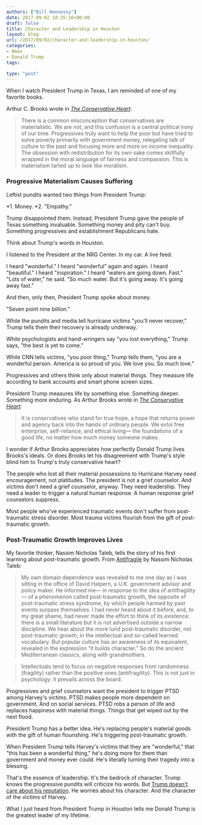 ```yaml
---
authors: ["Bill Hennessy"]
date: 2017-09-02 18:35:16+00:00
draft: false
title: Character and Leadership in Houston
layout: blog
url: /2017/09/02/character-and-leadership-in-houston/
categories:
- News
- Donald Trump
tags:

type: "post"
---
```


When I watch President Trump in Texas, I am reminded of one of my favorite books.

Arthur C. Brooks wrote in [_The Conservative Heart_](https://read.amazon.com/kp/embed?asin=B071XSK8FJ&preview=newtab&linkCode=kpe&ref_=cm_sw_r_kb_dp_xLVQzbNGXV4AA):



> There is a common misconception that conservatives are materialistic. We are not, and this confusion is a central political irony of our time. Progressives truly want to help the poor but have tried to solve poverty primarily with government money, relegating talk of culture to the past and focusing more and more on income inequality. The obsession with redistribution for its own sake comes skillfully wrapped in the moral language of fairness and compassion. This is materialism tarted up to look like moralism.





### Progressive Materialism Causes Suffering



Leftist pundits wanted two things from President Trump:




*1. Money.
*2. "Empathy."


Trump disappointed them. Instead, President Trump gave the people of Texas something invaluable. Something money and pity can't buy. Something progressives and establishment Republicans hate.

Think about Trump's words in Houston.

I listened to the President at the NRG Center. In my car. A live feed.

I heard "wonderful." I heard "wonderful" again and again. I heard "beautiful." I heard "inspiration." I heard "waters are going down. Fast." "Lots of water," he said. "So much water. But it's going away. It's going away fast."

And then, only then, President Trump spoke about money.

"Seven point nine billion."

While the pundits and media tell hurricane victims "you'll never recover," Trump tells them their recovery is already underway.

While psychologists and hand-wringers say "you lost everything," Trump says, "the best is yet to come."

While CNN tells victims, "you poor thing," Trump tells them, "you are a wonderful person. America is so proud of you. We love you. So much love."

Progressives and others think only about material things. They measure life according to bank accounts and smart phone screen sizes.

President Trump measures life by something else. Something deeper. Something more enduring. As Arthur Brooks wrote in [_The Conservative Heart_](https://read.amazon.com/kp/embed?asin=B071XSK8FJ&preview=newtab&linkCode=kpe&ref_=cm_sw_r_kb_dp_xLVQzbNGXV4AA):



> It is conservatives who stand for true hope, a hope that returns power and agency back into the hands of ordinary people. We extol free enterprise, self-reliance, and ethical living— the foundations of a good life, no matter how much money someone makes.



I wonder if Arthur Brooks appreciates how perfectly Donald Trump lives Brooks's ideals. Or does Brooks let his disagreement with Trump's style blind him to Trump's truly conservative heart?

The people who lost all their material possessions to Hurricane Harvey need encouragement, not platitudes. The president is not a grief counselor. And victims don't need a grief counselor, anyway. They need leadership. They need a leader to trigger a natural human response. A human response grief counselors suppress.

Most people who've experienced traumatic events don't suffer from post-traumatic stress disorder. Most trauma victims flourish from the gift of post-traumatic growth.



### Post-Traumatic Growth Improves Lives



My favorite thinker, Nassim Nicholas Taleb, tells the story of his first learning about post-traumatic growth. From [Antifragile](https://read.amazon.com/kp/embed?asin=B0083DJWGO&preview=newtab&linkCode=kpe&ref_=cm_sw_r_kb_dp_YKVQzb8EY6GV1) by Nassim Nicholas Taleb:



> My own domain dependence was revealed to me one day as I was sitting in the office of David Halpern, a U.K. government advisor and policy maker. He informed me— in response to the idea of antifragility— of a phenomenon called post-traumatic growth, the opposite of post-traumatic stress syndrome, by which people harmed by past events surpass themselves. I had never heard about it before, and, to my great shame, had never made the effort to think of its existence: there is a small literature but it is not advertised outside a narrow discipline. We hear about the more lurid post-traumatic disorder, not post-traumatic growth, in the intellectual and so-called learned vocabulary. But popular culture has an awareness of its equivalent, revealed in the expression “it builds character.” So do the ancient Mediterranean classics, along with grandmothers.





> Intellectuals tend to focus on negative responses from randomness (fragility) rather than the positive ones (antifragility). This is not just in psychology: it prevails across the board.



Progressives and grief counselors want the president to trigger PTSD among Harvey's victims. PTSD makes people more dependent on government. And on social services. PTSD robs a person of life and replaces happiness with material things. Things that get wiped out by the next flood.

President Trump has a better idea. He's replacing people's material goods with the gift of human flourishing. He's triggering post-traumatic growth.

When President Trump tells Harvey's victims that they are "wonderful," that "this has been a wonderful thing," he's doing more for them than government and money ever could. He's literally turning their tragedy into a blessing.

That's the essence of leadership. It's the bedrock of character. Trump knows the progressive pundits will criticize his words. But [Trump doesn't care about his reputation](https://hennessysview.com/2017/08/17/what-is-character/). He worries about his character. And the character of the victims of Harvey.

What I just heard from President Trump in Houston tells me Donald Trump is the greatest leader of my lifetime.


